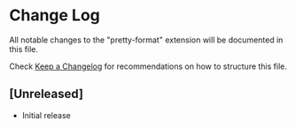 # Change Log

All notable changes to the "pretty-format" extension will be documented in this file.

Check [Keep a Changelog](http://keepachangelog.com/) for recommendations on how to structure this file.

## [Unreleased]

- Initial release
